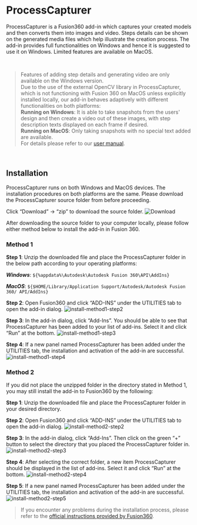 # ProcessCapturer

ProcessCapturer is a Fusion360 add-in which captures your created models and then converts them into images and video. Steps details can be shown on the generated media files which help illustrate the creation process. The add-in provides full functionalities on Windows and hence it is suggested to use it on Windows. Limited features are available on MacOS.

&nbsp;

> Features of adding step details and generating video are only available on the Windows version.
\
Due to the use of the external OpenCV library in ProcessCapturer, which is not functioning with Fusion 360 on MacOS unless explicitly installed locally, our add-in behaves adaptively with different functionalities on both platforms: 
\
**Running on Windows**: It is able to take snapshots from the users' design and then create a video out of these images, with step description texts displayed on each frame if desired. \
**Running on MacOS**: Only taking snapshots with no special text added are available. 
\
For details please refer to our [user manual](manual.pdf).

&nbsp;

## Installation

ProcessCapturer runs on both Windows and MacOS devices. The installation procedures on both platforms are the same. Please download the ProcessCapturer source folder from before proceeding.

Click “Download” → “zip” to download the source folder.
![Download](doc/download.png)
&nbsp;

After downloading the source folder to your computer locally, please follow either method below to install the add-in in Fusion 360.

### Method 1

**Step 1**: Unzip the downloaded file and place the ProcessCapturer folder in the below path according to your operating platforms: 

_**Windows**_: `${%appdata%\Autodesk\Autodesk Fusion 360\API\AddIns}`

_**MacOS**_: `${$HOME/Library/Application Support/Autodesk/Autodesk Fusion 360/
API/AddIns}`

**Step 2**: Open Fusion360 and click “ADD-INS” under the UTILITIES tab to open the add-in dialog.
![install-method1-step2](doc/install-method1-step2.png)
&nbsp;

**Step 3**: In the add-in dialog, click “Add-Ins”. You should be able to see that ProcessCapturer has been added to your list of add-ins. Select it and click “Run” at the bottom.
![install-method1-step3](doc/install-method1-step3.png)
&nbsp;

**Step 4**: If a new panel named ProcessCapturer has been added under the UTILITIES tab, the installation and activation of the add-in are successful.
![install-method1-step4](doc/install-method1-step4.png)
&nbsp;

### Method 2

If you did not place the unzipped folder in the directory stated in Method 1, you may still install the add-in to Fusion360 by the following:

**Step 1**: Unzip the downloaded file and place the ProcessCapturer folder in your desired directory. 

**Step 2**: Open Fusion360 and click “ADD-INS” under the UTILITIES tab to open the add-in dialog.
![install-method2-step2](doc/install-method2-step2.png)
&nbsp;

**Step 3**: In the add-in dialog, click “Add-Ins”. Then click on the green “+” button to select the directory that you placed the ProcessCapturer folder in.
![install-method2-step3](doc/install-method2-step3.png)
&nbsp;

**Step 4**: After selecting the correct folder, a new item ProcessCapturer should be displayed in the list of add-ins. Select it and click “Run” at the bottom.
![install-method2-step4](doc/install-method2-step4.png)
&nbsp;

**Step 5**: If a new panel named ProcessCapturer has been added under the UTILITIES tab, the installation and activation of the add-in are successful.
![install-method2-step5](doc/install-method2-step5.png)
&nbsp;

 
> If you encounter any problems during the installation process, please refer to the [official instructions provided by Fusion360].

[official instructions provided by Fusion360]: <https://help.autodesk.com/view/fusion360/ENU/?guid=GUID-9701BBA7-EC0E-4016-A9C8-964AA4838954>
